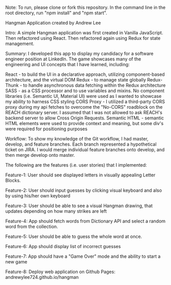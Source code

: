 Note: To run, please clone or fork this repository.  In the command line in the root directory, run "npm install" and "npm start".

Hangman Application
created by Andrew Lee

Intro:
A simple Hangman application was first created in Vanilla JavaScript.  Then refactored using React.  Then refactored again using Redux for state management.

Summary:
I developed this app to display my candidacy for a software engineer position at LinkedIn.  The game showcases many of the engineering and UI concepts that I have learned, including:

React - to build the UI in a declarative approach, utilizing component-based architecture, and the virtual DOM
Redux - to manage state globally
Redux-Thunk - to handle asynchronous data fetching within the Redux architecture
SASS - as a CSS processor and to use variables and mixins.  No component libraries (i.e. Semantic UI, Material UI) were used as I wanted to showcase my ability to harness CSS styling
CORS Proxy - I utilized a third-party CORS proxy during my api fetches to overcome the "No-CORS" roadblock on the REACH dictionary server.  I assumed that I was not allowed to ask REACH's backend server to allow Cross Origin Requests.
Semantic HTML - semantic HTML elements were used to provide context and meaning, but some div's were required for positioning purposes

Workflow:
To show my knowledge of the Git workflow, I had master, develop, and feature branches.  Each branch represented a hypothetical ticket on JIRA.  I would merge individual feature branches onto develop, and then merge develop onto master.

The following are the features (i.e. user stories) that I implemented:

Feature-1: User should see displayed letters in visually appealing Letter Blocks.

Feature-2: User should input guesses by clicking visual keyboard and also by using his/her own keyboard

Feature-3: User should be able to see a visual Hangman drawing, that updates depending on how many strikes are left

Feature-4: App should fetch words from Dictionary API and select a random word from the collection.

Feature-5: User should be able to guess the whole word at once.

Feature-6: App should display list of incorrect guesses

Feature-7: App should have a "Game Over" mode and the ability to start a new game

Feature-8: Deploy web application on Github Pages: andrewylee724.github.io/hangman